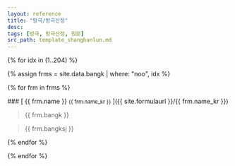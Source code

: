 ```yaml
---
layout: reference
title: "방극/방극산정"
desc:
tags: [방극, 방극산정, 원문]
src_path: template_shanghanlun.md
---
```




{% for idx in (1..204) %}

{% assign frms = site.data.bangk | where: "noo", idx %}

{% for frm in frms %}

<div id="{{ frm.name_kr }}"></div>
### [ {{ frm.name }} <small>{{ frm.name_kr }}</small> ]({{ site.formulaurl }}/{{ frm.name_kr }})

> {{ frm.bangk }}

> {{ frm.bangksj }}

{% endfor %}

{% endfor %}
